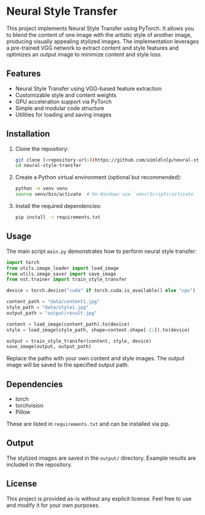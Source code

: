 # Neural Style Transfer

This project implements Neural Style Transfer using PyTorch. It allows you to blend the content of one image with the artistic style of another image, producing visually appealing stylized images. The implementation leverages a pre-trained VGG network to extract content and style features and optimizes an output image to minimize content and style loss.

## Features

- Neural Style Transfer using VGG-based feature extraction
- Customizable style and content weights
- GPU acceleration support via PyTorch
- Simple and modular code structure
- Utilities for loading and saving images

## Installation

1. Clone the repository:
   ```bash
   git clone [<repository-url>](https://github.com/aimldlnlp/neural-style-transfer.git)
   cd neural-style-transfer
   ```

2. Create a Python virtual environment (optional but recommended):
   ```bash
   python -m venv venv
   source venv/bin/activate  # On Windows use `venv\Scripts\activate`
   ```

3. Install the required dependencies:
   ```bash
   pip install -r requirements.txt
   ```

## Usage

The main script `main.py` demonstrates how to perform neural style transfer:

```python
import torch
from utils.image_loader import load_image
from utils.image_saver import save_image
from nst.trainer import train_style_transfer

device = torch.device("cuda" if torch.cuda.is_available() else "cpu")

content_path = "data/content1.jpg"
style_path = "data/style1.jpg"
output_path = "output/result.jpg"

content = load_image(content_path).to(device)
style = load_image(style_path, shape=content.shape[-2:]).to(device)

output = train_style_transfer(content, style, device)
save_image(output, output_path)
```

Replace the paths with your own content and style images. The output image will be saved to the specified output path.

## Dependencies

- torch
- torchvision
- Pillow

These are listed in `requirements.txt` and can be installed via pip.

## Output

The stylized images are saved in the `output/` directory. Example results are included in the repository.

## License

This project is provided as-is without any explicit license. Feel free to use and modify it for your own purposes.
